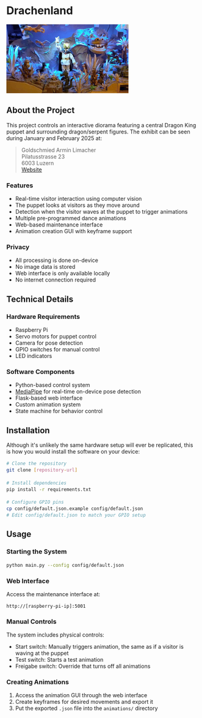 # Drachenland

![Diorama in action](docs/images/wave.gif)

## About the Project

This project controls an interactive diorama featuring a central Dragon King puppet and surrounding dragon/serpent figures. The exhibit can be seen during January and February 2025 at:

> Goldschmied Armin Limacher  
> Pilatusstrasse 23  
> 6003 Luzern  
> [Website](https://goldschmied-limacher.ch/kontakt/)

### Features

- Real-time visitor interaction using computer vision
- The puppet looks at visitors as they move around
- Detection when the visitor waves at the puppet to trigger animations
- Multiple pre-programmed dance animations
- Web-based maintenance interface
- Animation creation GUI with keyframe support

### Privacy

- All processing is done on-device
- No image data is stored
- Web interface is only available locally
- No internet connection required

## Technical Details

### Hardware Requirements

- Raspberry Pi
- Servo motors for puppet control
- Camera for pose detection
- GPIO switches for manual control
- LED indicators

### Software Components

- Python-based control system
- [MediaPipe](https://ai.google.dev/edge/mediapipe/solutions/vision/pose_landmarker) for real-time on-device pose detection
- Flask-based web interface
- Custom animation system
- State machine for behavior control

## Installation

Although it's unlikely the same hardware setup will ever be replicated, this is how you would install the software on your device:

```bash
# Clone the repository
git clone [repository-url]

# Install dependencies
pip install -r requirements.txt

# Configure GPIO pins
cp config/default.json.example config/default.json
# Edit config/default.json to match your GPIO setup
```

## Usage

### Starting the System

```bash
python main.py --config config/default.json
```

### Web Interface

Access the maintenance interface at:
```
http://[raspberry-pi-ip]:5001
```

### Manual Controls

The system includes physical controls:
- Start switch: Manually triggers animation, the same as if a visitor is waving at the puppet
- Test switch: Starts a test animation
- Freigabe switch: Override that turns off all animations

### Creating Animations

1. Access the animation GUI through the web interface
2. Create keyframes for desired movements and export it
3. Put the exported `.json` file into the `animations/` directory
